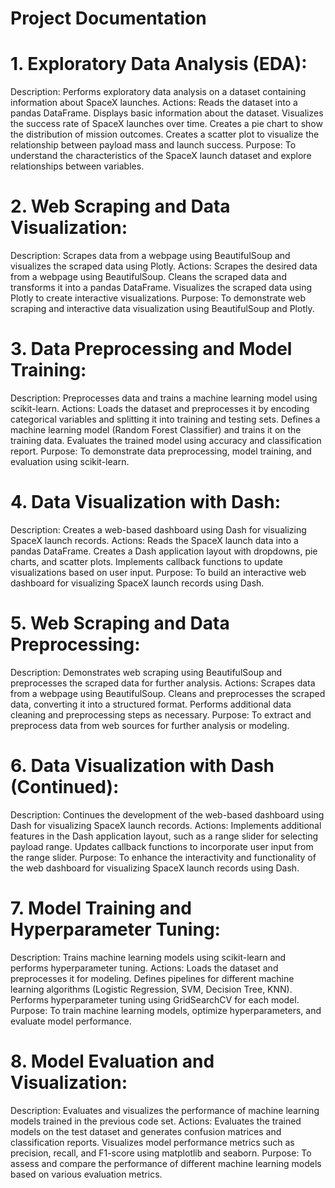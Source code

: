 # Project Documentation

# 1. Exploratory Data Analysis (EDA):
Description: Performs exploratory data analysis on a dataset containing information about SpaceX launches.
Actions:
Reads the dataset into a pandas DataFrame.
Displays basic information about the dataset.
Visualizes the success rate of SpaceX launches over time.
Creates a pie chart to show the distribution of mission outcomes.
Creates a scatter plot to visualize the relationship between payload mass and launch success.
Purpose: To understand the characteristics of the SpaceX launch dataset and explore relationships between variables.
# 2. Web Scraping and Data Visualization:
Description: Scrapes data from a webpage using BeautifulSoup and visualizes the scraped data using Plotly.
Actions:
Scrapes the desired data from a webpage using BeautifulSoup.
Cleans the scraped data and transforms it into a pandas DataFrame.
Visualizes the scraped data using Plotly to create interactive visualizations.
Purpose: To demonstrate web scraping and interactive data visualization using BeautifulSoup and Plotly.
# 3. Data Preprocessing and Model Training:
Description: Preprocesses data and trains a machine learning model using scikit-learn.
Actions:
Loads the dataset and preprocesses it by encoding categorical variables and splitting it into training and testing sets.
Defines a machine learning model (Random Forest Classifier) and trains it on the training data.
Evaluates the trained model using accuracy and classification report.
Purpose: To demonstrate data preprocessing, model training, and evaluation using scikit-learn.
# 4. Data Visualization with Dash:
Description: Creates a web-based dashboard using Dash for visualizing SpaceX launch records.
Actions:
Reads the SpaceX launch data into a pandas DataFrame.
Creates a Dash application layout with dropdowns, pie charts, and scatter plots.
Implements callback functions to update visualizations based on user input.
Purpose: To build an interactive web dashboard for visualizing SpaceX launch records using Dash.
# 5. Web Scraping and Data Preprocessing:
Description: Demonstrates web scraping using BeautifulSoup and preprocesses the scraped data for further analysis.
Actions:
Scrapes data from a webpage using BeautifulSoup.
Cleans and preprocesses the scraped data, converting it into a structured format.
Performs additional data cleaning and preprocessing steps as necessary.
Purpose: To extract and preprocess data from web sources for further analysis or modeling.
# 6. Data Visualization with Dash (Continued):
Description: Continues the development of the web-based dashboard using Dash for visualizing SpaceX launch records.
Actions:
Implements additional features in the Dash application layout, such as a range slider for selecting payload range.
Updates callback functions to incorporate user input from the range slider.
Purpose: To enhance the interactivity and functionality of the web dashboard for visualizing SpaceX launch records using Dash.
# 7. Model Training and Hyperparameter Tuning:
Description: Trains machine learning models using scikit-learn and performs hyperparameter tuning.
Actions:
Loads the dataset and preprocesses it for modeling.
Defines pipelines for different machine learning algorithms (Logistic Regression, SVM, Decision Tree, KNN).
Performs hyperparameter tuning using GridSearchCV for each model.
Purpose: To train machine learning models, optimize hyperparameters, and evaluate model performance.
# 8. Model Evaluation and Visualization:
Description: Evaluates and visualizes the performance of machine learning models trained in the previous code set.
Actions:
Evaluates the trained models on the test dataset and generates confusion matrices and classification reports.
Visualizes model performance metrics such as precision, recall, and F1-score using matplotlib and seaborn.
Purpose: To assess and compare the performance of different machine learning models based on various evaluation metrics.



